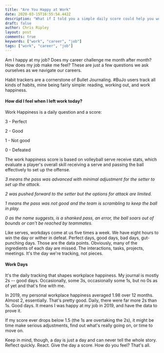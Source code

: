 ```yaml
---
title: "Are You Happy at Work"
date: 2020-03-15T16:55:54.442Z
description: "What if I told you a simple daily score could help you work out how you feel about work?"
draft: false
author: Chris Ripley
layout: post
comments: true
keywords: ["work", "career", "job"]
tags: ["work", "career", "job"]
---
```

Am I happy at my job? Does my career challenge me month after month? How does my job make me feel? These are just a few questions we ask ourselves as we navigate our careers. 

Habit trackers are a cornerstone of Bullet Journaling. #BuJo users track all kinds of habits, mine being fairly simple: reading, working out, and work happiness.

#### How did I feel when I left work today? 

Work Happiness is a daily question and a score:

3 - Perfect 

2 - Good

1 - Not good 

0 - Defeated


The work happiness score is based on volleyball serve receive stats, which evaluate a player's overall skill receiving a serve and passing the ball effectively to set up the offense. 

*3 means the pass was advanced with minimal adjustment for the setter to set up the attack.*

*2 was pushed forward to the setter but the options for attack are limited.* 

*1 means the pass was not good and the team is scrambling to keep the ball in play.* 

*0 as the name suggests, is a shanked pass, an error, the ball soars out of bounds or can't be reached by teammates.*

Like serves, workdays come at us five times a week. We have eight hours  to win the day or wither in defeat. Perfect days, good days, bad days, gut-punching days. Those are the data points. Obviously, many of the ingredients of each day are missed. The interactions, tasks, projects, meetings. It's the day we're tracking, not pieces.

#### Work Days

It's the daily tracking that shapes workplace happiness. My journal is mostly 2s -- good days. Occasionally, some 3s, occasionally some 1s, but no 0s as of yet and that's fine with me. 

In 2019, my personal workplace happiness averaged 1.98 over 12 months. Almost 2, essentially. That's pretty good. Daily, there were far more 2s than 1s. Good days. It means I was happy at my job in 2019, and have the data to prove it.

If my score ever drops below 1.5 (the 1s are overtaking the 2s), it might be time make serious adjustments, find out what's really going on, or time to move on.

Keep in mind, though, a day is just a day and can never tell the whole story. Reflect quickly. React. Give the day a score. How do you feel? That's all.
